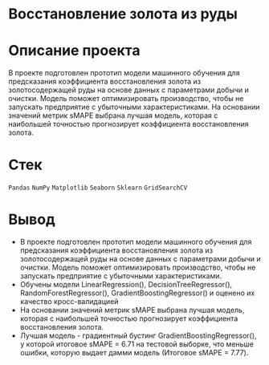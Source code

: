 # Восстановление золота из руды

# Описание проекта  

В проекте подготовлен прототип модели машинного обучения для предсказания коэффициента восстановления золота из золотосодержащей руды на основе данных с параметрами добычи и очистки. Модель поможет оптимизировать производство, чтобы не запускать предприятие с убыточными характеристиками.
На основании значений метрик sMAPE выбрана лучшая модель, которая с наибольшей точностью прогнозирует коэффициента восстановления золота. 

# Стек

`Pandas`
`NumPy`
`Matplotlib`
`Seaborn`
`Sklearn`
`GridSearchCV`

# Вывод
- В проекте подготовлен прототип модели машинного обучения для предсказания коэффициента восстановления золота из золотосодержащей руды на основе данных с параметрами добычи и очистки. Модель поможет оптимизировать производство, чтобы не запускать предприятие с убыточными характеристиками.
- Обучены модели LinearRegression(), DecisionTreeRegressor(), RandomForestRegressor(), GradientBoostingRegressor() и оценено их качество кросс-валидацией
- На основании значений метрик sMAPE выбрана лучшая модель, которая с наибольшей точностью прогнозирует коэффициента восстановления золота.
- Лучшая модель - градиентный бустинг GradientBoostingRegressor(), у которой итоговое sMAPE = 6.71 на тестовой выборке, что меньше ошибки, которую выдает дамми модель (Итоговое sMAPE = 7.77).
